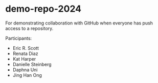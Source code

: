 # demo-repo-2024
For demonstrating collaboration with GitHub when everyone has push access to a repository.

Participants:

- Eric R. Scott
- Renata Diaz
- Kat Harper
- Danielle Steinberg
- Daphna Uni
- Jing Han Ong